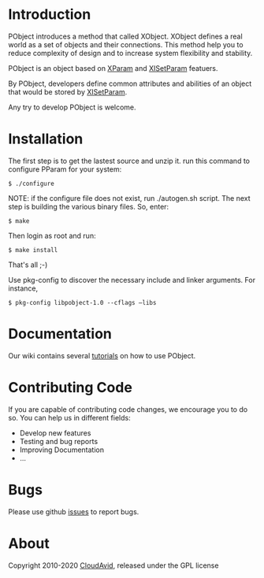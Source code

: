 # Introduction

PObject introduces a method that called XObject. XObject defines a real world as a set of objects and their connections. This method help you to reduce complexity of design and to increase system flexibility and stability.

PObject is an object based on [XParam](https://github.com/CloudAvid/PParam/wiki/XParam) and [XISetParam](https://github.com/CloudAvid/PParam/wiki/XParam#22_XISetParam) featuers.

By PObject, developers define common attributes and abilities of an object that would be stored by [XISetParam](https://github.com/CloudAvid/PParam/wiki/XParam#22_XISetParam).

Any try to develop PObject is welcome.

# Installation
The first step is to get the lastest source and unzip it. run this command to configure PParam for your system:
```shell
$ ./configure
```
NOTE: if the configure file does not exist, run ./autogen.sh script.
The next step is building the various binary files. So, enter:
```shell
$ make
```
Then login as root and run:
```shell
$ make install
```
That's all ;-)

Use pkg-config to discover the necessary include and linker arguments. For instance,
```shell
$ pkg-config libpobject-1.0 --cflags –libs
```
# Documentation
Our wiki contains several [tutorials](https://github.com/CloudAvid/PObject/wiki) on how to use PObject.

# Contributing Code
If you are capable of contributing code changes, we encourage you to do so. You can help us in different fields:
* Develop new features
* Testing and bug reports
* Improving Documentation
* ... 

# Bugs
 Please use github [issues](https://github.com/CloudAvid/PObject/issues) to report bugs. 
# About
Copyright 2010-2020 [CloudAvid](https://www.cloudavid.com), released under the GPL license
